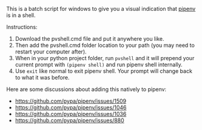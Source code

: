 
This is a batch script for windows to give you a visual indication that [pipenv](https://github.com/pypa/pipenv) is in a shell.

Instructions:

1. Download the pvshell.cmd file and put it anywhere you like.
2. Then add the pvshell.cmd folder location to your path (you may need to restart your computer after).
2. When in your python project folder, run `pvshell` and it will prepend your current prompt with `(pipenv shell)` and run pipenv shell internally.
3. Use `exit` like normal to exit pipenv shell. Your prompt will change back to what it was before.


Here are some discussions about adding this natively to pipenv:
* https://github.com/pypa/pipenv/issues/1509
* https://github.com/pypa/pipenv/issues/1046
* https://github.com/pypa/pipenv/issues/1036
* https://github.com/pypa/pipenv/issues/880
